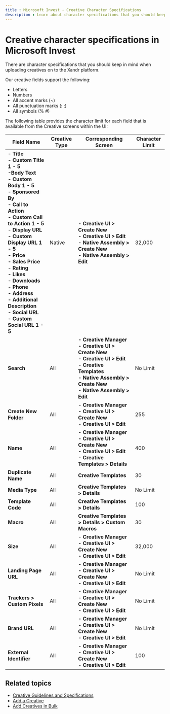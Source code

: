 ```yaml
---
title : Microsoft Invest - Creative Character Specifications
description : Learn about character specifications that you should keep in mind when uploading creatives.
---
```



# Creative character specifications in Microsoft Invest

There are character specifications that you should keep in mind when
uploading creatives on to the Xandr platform.

Our creative fields support the following:

- Letters
- Numbers
- All accent marks (~)
- All punctuation marks (: ;)
- All symbols (% \#)

The following table provides the character limit for each field that is
available from the Creative screens within the
UI:

| Field Name | Creative Type | Corresponding Screen | Character Limit |
|---|---|---|---|
| **- Title**<br>**- Custom Title 1 - 5**<br>**-Body Text**<br>**- Custom Body 1 - 5**<br> **- Sponsored By**<br>**- Call to Action**<br>**- Custom Call to Action 1 - 5**<br>**- Display URL**<br>**- Custom Display URL 1 - 5**<br>**- Price**<br>**- Sales Price**<br>**- Rating**<br>**- Likes**<br>**- Downloads**<br>**- Phone**<br>**- Address**<br>**- Additional Description**<br>**- Social URL**<br>**- Custom Social URL 1 - 5** | Native | **- Creative UI > Create New**<br>**- Creative UI > Edit**<br>**- Native Assembly > Create New**<br>**- Native Assembly > Edit** | 32,000 |
| **Search** | All | **- Creative Manager**<br>**- Creative UI > Create New**<br>**- Creative UI > Edit**<br>**- Creative Templates**<br>**- Native Assembly > Create New**<br>**- Native Assembly > Edit** | No Limit |
| **Create New Folder** | All | **- Creative Manager**<br>**- Creative UI > Create New**<br>**- Creative UI > Edit** | 255 |
| **Name** | All | **- Creative Manager**<br>**- Creative UI > Create New**<br>**- Creative UI > Edit**<br>**- Creative Templates > Details** | 400 |
| **Duplicate Name** | All | **Creative Templates** | 30 |
| **Media Type** | All | **Creative Templates > Details** | No Limit |
| **Template Code** | All | **Creative Templates > Details** | 100 |
| **Macro** | All | **Creative Templates > Details > Custom Macros** | 30 |
| **Size** | All | **- Creative Manager**<br>**- Creative UI > Create New**<br>**- Creative UI > Edit** | 32,000 |
| **Landing Page URL** | All | **- Creative Manager**<br>**- Creative UI > Create New**<br>**- Creative UI > Edit** | No Limit |
| **Trackers > Custom Pixels** | All | **- Creative Manager**<br>**- Creative UI > Create New**<br>**- Creative UI > Edit** | No Limit |
| **Brand URL** | All | **- Creative Manager**<br>**- Creative UI > Create New**<br>**- Creative UI > Edit** | No Limit |
| **External Identifier** | All | **- Creative Manager**<br>**- Creative UI > Create New**<br>**- Creative UI > Edit** | 100 |

## Related topics

- [Creative
  Guidelines and Specifications](creative-guidelines-and-specifications.md)
- [Add a Creative](add-a-creative.md)
- [Add Creatives in Bulk](add-creatives-in-bulk.md)